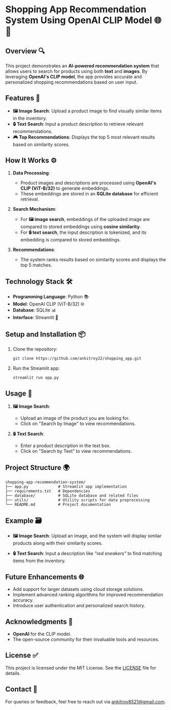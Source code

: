 # Shopping App Recommendation System Using OpenAI CLIP Model 🌐🚀

## Overview 🔍
This project demonstrates an **AI-powered recommendation system** that allows users to search for products using both **text** and **images**. By leveraging **OpenAI's CLIP model**, the app provides accurate and personalized shopping recommendations based on user input.

## Features 🌟
- **🖼 Image Search**: Upload a product image to find visually similar items in the inventory.
- **🔒 Text Search**: Input a product description to retrieve relevant recommendations.
- **🎮 Top Recommendations**: Displays the top 5 most relevant results based on similarity scores.

## How It Works ⚙️
1. **Data Processing**: 
   - Product images and descriptions are processed using **OpenAI's CLIP (ViT-B/32)** to generate embeddings.
   - These embeddings are stored in an **SQLite database** for efficient retrieval.

2. **Search Mechanism**:
   - For **🖼 image search**, embeddings of the uploaded image are compared to stored embeddings using **cosine similarity**.
   - For **🔒 text search**, the input description is tokenized, and its embedding is compared to stored embeddings.

3. **Recommendations**:
   - The system ranks results based on similarity scores and displays the top 5 matches.

## Technology Stack 🛠️
- **Programming Language**: Python 📚
- **Model**: OpenAI CLIP (ViT-B/32) 🌐
- **Database**: SQLite 📊
- **Interface**: Streamlit 🔄

## Setup and Installation 📦
1. Clone the repository:
   ```bash
   git clone https://github.com/ankitroy22/shopping_app.git
   ```

2. Run the Streamlit app:
   ```bash
   streamlit run app.py
   ```

## Usage 🙋
1. **🖼 Image Search**:
   - Upload an image of the product you are looking for.
   - Click on "Search by Image" to view recommendations.

2. **🔒 Text Search**:
   - Enter a product description in the text box.
   - Click on "Search by Text" to view recommendations.

## Project Structure 🌍
```
shopping-app-recommendation-system/
├── app.py             # Streamlit app implementation
├── requirements.txt   # Dependencies
├── database/          # SQLite database and related files
├── utils/             # Utility scripts for data preprocessing
└── README.md          # Project documentation
```

## Example 🗃
- **🖼 Image Search**:
  Upload an image, and the system will display similar products along with their similarity scores.

- **🔒 Text Search**:
  Input a description like *"red sneakers"* to find matching items from the inventory.

## Future Enhancements 🌐
- Add support for larger datasets using cloud storage solutions.
- Implement advanced ranking algorithms for improved recommendation accuracy.
- Introduce user authentication and personalized search history.

## Acknowledgments 🙏
- **OpenAI** for the CLIP model.
- The open-source community for their invaluable tools and resources.

## License ✅
This project is licensed under the MIT License. See the [LICENSE](LICENSE) file for details.

## Contact 📧
For queries or feedback, feel free to reach out via [ankitroy8521@gmail.com](mailto:ankitroy8521@gmail.com).
